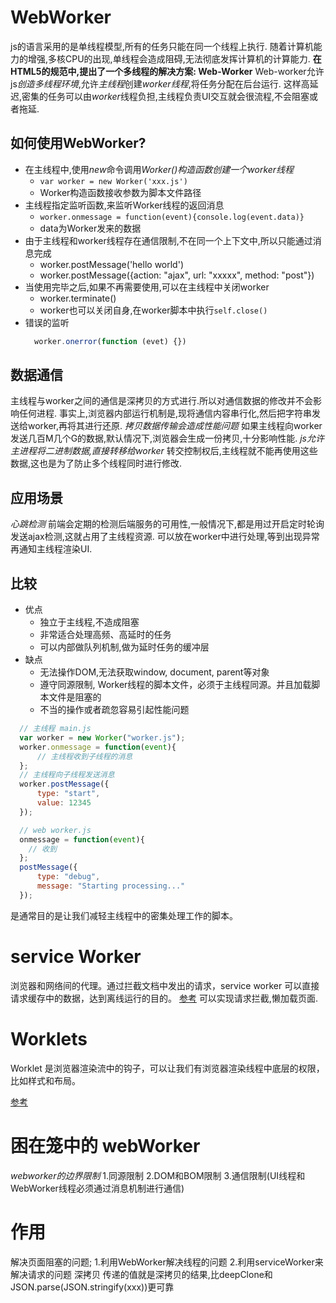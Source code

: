 # WebWorker
js的语言采用的是单线程模型,所有的任务只能在同一个线程上执行.
随着计算机能力的增强,多核CPU的出现,单线程会造成阻碍,无法彻底发挥计算机的计算能力.
**在HTML5的规范中,提出了一个多线程的解决方案: Web-Worker**
Web-worker允许js*创造多线程环境*,允许*主线程*创建*worker线程*,将任务分配在后台运行.
这样高延迟,密集的任务可以由*worker*线程负担,主线程负责UI交互就会很流程,不会阻塞或者拖延.
## 如何使用WebWorker?
- 在主线程中,使用*new*命令调用*Worker()*构造函数创建一个*worker线程*
  - `var worker = new Worker('xxx.js')`
  - Worker构造函数接收参数为脚本文件路径
- 主线程指定监听函数,来监听Worker线程的返回消息
  - `worker.onmessage = function(event){console.log(event.data)}`
  - data为Worker发来的数据
- 由于主线程和worker线程存在通信限制,不在同一个上下文中,所以只能通过消息完成
  - worker.postMessage('hello world')
  - worker.postMessage({action: "ajax", url: "xxxxx", method: "post"})
- 当使用完毕之后,如果不再需要使用,可以在主线程中关闭worker
  - worker.terminate()
  - worker也可以关闭自身,在worker脚本中执行`self.close()`
- 错误的监听
  ```js
    worker.onerror(function (evet) {})
  ```
## 数据通信
  主线程与worker之间的通信是深拷贝的方式进行.所以对通信数据的修改并不会影响任何进程.
  事实上,浏览器内部运行机制是,现将通信内容串行化,然后把字符串发送给worker,再将其进行还原.
  *拷贝数据传输会造成性能问题*
  如果主线程向worker发送几百M几个G的数据,默认情况下,浏览器会生成一份拷贝,十分影响性能.
  *js允许主进程将二进制数据,直接转移给worker*
  转交控制权后,主线程就不能再使用这些数据,这也是为了防止多个线程同时进行修改.
## 应用场景
  *心跳检测*
  前端会定期的检测后端服务的可用性,一般情况下,都是用过开启定时轮询发送ajax检测,这就占用了主线程资源.
  可以放在worker中进行处理,等到出现异常再通知主线程渲染UI.
## 比较
  - 优点
    - 独立于主线程,不造成阻塞
    - 非常适合处理高频、高延时的任务
    - 可以内部做队列机制,做为延时任务的缓冲层
  - 缺点
    - 无法操作DOM,无法获取window, document, parent等对象
    - 遵守同源限制, Worker线程的脚本文件，必须于主线程同源。并且加载脚本文件是阻塞的
    - 不当的操作或者疏忽容易引起性能问题

```js 示例
  // 主线程 main.js
  var worker = new Worker("worker.js");
  worker.onmessage = function(event){
      // 主线程收到子线程的消息
  };
  // 主线程向子线程发送消息
  worker.postMessage({
      type: "start",
      value: 12345
  });

  // web worker.js
  onmessage = function(event){
    // 收到
  };
  postMessage({
      type: "debug",
      message: "Starting processing..."
  });
```

是通常目的是让我们减轻主线程中的密集处理工作的脚本。

# service Worker
浏览器和网络间的代理。通过拦截文档中发出的请求，service worker 可以直接请求缓存中的数据，达到离线运行的目的。
[参考](https://blog.csdn.net/web_zhouliang/article/details/109292807)
可以实现请求拦截,懒加载页面.

# Worklets
Worklet 是浏览器渲染流中的钩子，可以让我们有浏览器渲染线程中底层的权限，比如样式和布局。

[参考](https://juejin.cn/post/6906714992071213064)
# 困在笼中的 webWorker
*webworker的边界限制*
1.同源限制
2.DOM和BOM限制
3.通信限制(UI线程和WebWorker线程必须通过消息机制进行通信)

# 作用
解决页面阻塞的问题;
1.利用WebWorker解决线程的问题
2.利用serviceWorker来解决请求的问题
深拷贝
传递的值就是深拷贝的结果,比deepClone和JSON.parse(JSON.stringify(xxx))更可靠
